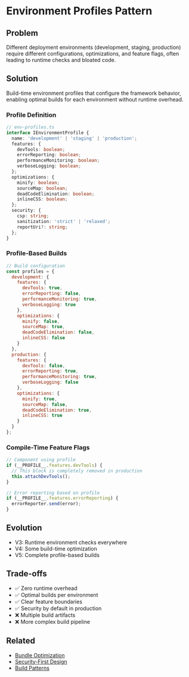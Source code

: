 # Environment Profiles Pattern

## Problem
Different deployment environments (development, staging, production) require different configurations, optimizations, and feature flags, often leading to runtime checks and bloated code.

## Solution
Build-time environment profiles that configure the framework behavior, enabling optimal builds for each environment without runtime overhead.

### Profile Definition
```typescript
// env-profiles.ts
interface IEnvironmentProfile {
  name: 'development' | 'staging' | 'production';
  features: {
    devTools: boolean;
    errorReporting: boolean;
    performanceMonitoring: boolean;
    verboseLogging: boolean;
  };
  optimizations: {
    minify: boolean;
    sourceMap: boolean;
    deadCodeElimination: boolean;
    inlineCSS: boolean;
  };
  security: {
    csp: string;
    sanitization: 'strict' | 'relaxed';
    reportUri?: string;
  };
}
```

### Profile-Based Builds
```javascript
// Build configuration
const profiles = {
  development: {
    features: {
      devTools: true,
      errorReporting: false,
      performanceMonitoring: true,
      verboseLogging: true
    },
    optimizations: {
      minify: false,
      sourceMap: true,
      deadCodeElimination: false,
      inlineCSS: false
    }
  },
  production: {
    features: {
      devTools: false,
      errorReporting: true,
      performanceMonitoring: true,
      verboseLogging: false
    },
    optimizations: {
      minify: true,
      sourceMap: false,
      deadCodeElimination: true,
      inlineCSS: true
    }
  }
};
```

### Compile-Time Feature Flags
```typescript
// Component using profile
if (__PROFILE__.features.devTools) {
  // This block is completely removed in production
  this.attachDevTools();
}

// Error reporting based on profile
if (__PROFILE__.features.errorReporting) {
  errorReporter.send(error);
}
```

## Evolution
- V3: Runtime environment checks everywhere
- V4: Some build-time optimization
- V5: Complete profile-based builds

## Trade-offs
- ✅ Zero runtime overhead
- ✅ Optimal builds per environment
- ✅ Clear feature boundaries
- ✅ Security by default in production
- ❌ Multiple build artifacts
- ❌ More complex build pipeline

## Related
- [Bundle Optimization](../build/bundle-optimization.md)
- [Security-First Design](../security/security-first-design.md)
- [Build Patterns](../build/)